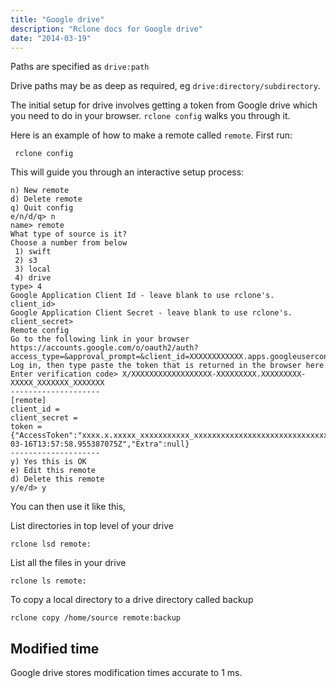```yaml
---
title: "Google drive"
description: "Rclone docs for Google drive"
date: "2014-03-19"
---
```


Paths are specified as `drive:path`

Drive paths may be as deep as required, eg
`drive:directory/subdirectory`.

The initial setup for drive involves getting a token from Google drive
which you need to do in your browser.  `rclone config` walks you
through it.

Here is an example of how to make a remote called `remote`.  First run:

     rclone config

This will guide you through an interactive setup process:

```
n) New remote
d) Delete remote
q) Quit config
e/n/d/q> n
name> remote
What type of source is it?
Choose a number from below
 1) swift
 2) s3
 3) local
 4) drive
type> 4
Google Application Client Id - leave blank to use rclone's.
client_id> 
Google Application Client Secret - leave blank to use rclone's.
client_secret> 
Remote config
Go to the following link in your browser
https://accounts.google.com/o/oauth2/auth?access_type=&approval_prompt=&client_id=XXXXXXXXXXXX.apps.googleusercontent.com&redirect_uri=urn%3XXXXX%3Awg%3Aoauth%3XX.0%3Aoob&response_type=code&scope=https%3A%2F%2Fwww.googleapis.com%2Fauth%2Fdrive&state=state
Log in, then type paste the token that is returned in the browser here
Enter verification code> X/XXXXXXXXXXXXXXXXXX-XXXXXXXXX.XXXXXXXXX-XXXXX_XXXXXXX_XXXXXXX
--------------------
[remote]
client_id = 
client_secret = 
token = {"AccessToken":"xxxx.x.xxxxx_xxxxxxxxxxx_xxxxxxxxxxxxxxxxxxxxxxxxxxxxxxxxxxxxxxxxxxxxx","RefreshToken":"1/xxxxxxxxxxxxxxxx_xxxxxxxxxxxxxxxxxxxxxxxxxx","Expiry":"2014-03-16T13:57:58.955387075Z","Extra":null}
--------------------
y) Yes this is OK
e) Edit this remote
d) Delete this remote
y/e/d> y
```

You can then use it like this,

List directories in top level of your drive

    rclone lsd remote:

List all the files in your drive

    rclone ls remote:

To copy a local directory to a drive directory called backup

    rclone copy /home/source remote:backup

Modified time
-------------

Google drive stores modification times accurate to 1 ms.
